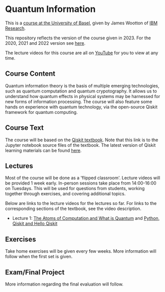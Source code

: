 # Quantum Information

This is a [course at the University of Basel](https://vorlesungsverzeichnis.unibas.ch/de/home?id=278317), given by James Wootton of [IBM Research](https://researcher.watson.ibm.com/researcher/view.php?person=zurich-JWO).

This repository reflects the version of the course given in 2023. For the 2020, 2021 and 2022 version see [here](https://github.com/quantumjim/Quantum-Computation-course-Basel/tree/2022).

The lecture videos for this course are all on [YouTube](https://www.youtube.com/playlist?list=PLaU1vYImkPDxyqJ6zHAs8W92fYKsfXsV-) for you to view at any time.


## Course Content

Quantum information theory is the basis of multiple emerging technologies, such as quantum computation and quantum crypotography. It allows us to understand how quantum effects in physical systems may be harnessed for new forms of information processing. The course will also feature some hands on experience with quantum technology, via the open-source Qiskit framework for quantum computing.


## Course Text

The course will be based on the [Qiskit textbook](https://github.com/NCCR-SPIN/qiskit-textbook/blob/main/content/preface.ipynb). Note that this link is to the Jupyter notebook source files of the textbook. The latest version of Qiskit learning materials can be found [here](https://learning.quantum-computing.ibm.com/).


## Lectures

Most of the course will be done as a 'flipped classroom'. Lecture videos will be provided 1 week early. In-person sessions take place from 14:00-16:00 on Tuesdays. This will be used for questions from students, working together through exercises, and covering additional topics. 

Below are links to the lecture videos for the lectures so far. For links to the corresponding sections of the textbook, see the video description.

* Lecture 1: [The Atoms of Computation and What is Quantum](https://youtu.be/myzcjukQUFc) and [Python, Qiskit and Hello Qiskit](https://youtu.be/mMJtw-vFXC4)



## Exercises

Take home exercises will be given every few weeks. More information will follow when the first set is given.


## Exam/Final Project

More information regarding the final evaluation will follow.
